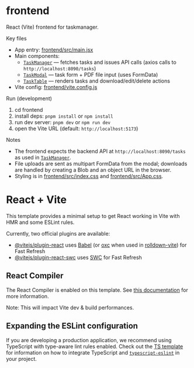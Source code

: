 # frontend

React (Vite) frontend for taskmanager.

Key files
- App entry: [frontend/src/main.jsx](frontend/src/main.jsx)
- Main components:
  - [`TaskManager`](frontend/src/components/TaskManager.jsx) — fetches tasks and issues API calls (axios calls to `http://localhost:8090/tasks`)
  - [`TaskModal`](frontend/src/components/TaskModal.jsx) — task form + PDF file input (uses FormData)
  - [`TaskTable`](frontend/src/components/TaskTable.jsx) — renders tasks and download/edit/delete actions
- Vite config: [frontend/vite.config.js](frontend/vite.config.js)

Run (development)
1. cd frontend
2. install deps: `pnpm install` or `npm install`
3. run dev server: `pnpm dev` or `npm run dev`
4. open the Vite URL (default: `http://localhost:5173`)

Notes
- The frontend expects the backend API at `http://localhost:8090/tasks` as used in [`TaskManager`](frontend/src/components/TaskManager.jsx).
- File uploads are sent as multipart FormData from the modal; downloads are handled by creating a Blob and an object URL in the browser.
- Styling is in [frontend/src/index.css](frontend/src/index.css) and [frontend/src/App.css](frontend/src/App.css).

# React + Vite

This template provides a minimal setup to get React working in Vite with HMR and some ESLint rules.

Currently, two official plugins are available:

- [@vitejs/plugin-react](https://github.com/vitejs/vite-plugin-react/blob/main/packages/plugin-react) uses [Babel](https://babeljs.io/) (or [oxc](https://oxc.rs) when used in [rolldown-vite](https://vite.dev/guide/rolldown)) for Fast Refresh
- [@vitejs/plugin-react-swc](https://github.com/vitejs/vite-plugin-react/blob/main/packages/plugin-react-swc) uses [SWC](https://swc.rs/) for Fast Refresh

## React Compiler

The React Compiler is enabled on this template. See [this documentation](https://react.dev/learn/react-compiler) for more information.

Note: This will impact Vite dev & build performances.

## Expanding the ESLint configuration

If you are developing a production application, we recommend using TypeScript with type-aware lint rules enabled. Check out the [TS template](https://github.com/vitejs/vite/tree/main/packages/create-vite/template-react-ts) for information on how to integrate TypeScript and [`typescript-eslint`](https://typescript-eslint.io) in your project.
